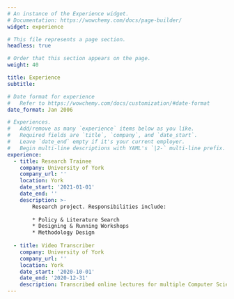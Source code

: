 ```yaml
---
# An instance of the Experience widget.
# Documentation: https://wowchemy.com/docs/page-builder/
widget: experience

# This file represents a page section.
headless: true

# Order that this section appears on the page.
weight: 40

title: Experience
subtitle:

# Date format for experience
#   Refer to https://wowchemy.com/docs/customization/#date-format
date_format: Jan 2006

# Experiences.
#   Add/remove as many `experience` items below as you like.
#   Required fields are `title`, `company`, and `date_start`.
#   Leave `date_end` empty if it's your current employer.
#   Begin multi-line descriptions with YAML's `|2-` multi-line prefix.
experience:
  - title: Research Trainee
    company: University of York
    company_url: ''
    location: York
    date_start: '2021-01-01'
    date_end: ''
    description: >-
        Research project. Responsibilities include:
    
        * Policy & Literature Search
        * Designing & Running Workshops
        * Methodology Design
        
  - title: Video Transcriber
    company: University of York
    company_url: ''
    location: York
    date_start: '2020-10-01'
    date_end: '2020-12-31'
    description: Transcribed online lectures for multiple Computer Science modules.
---
```

